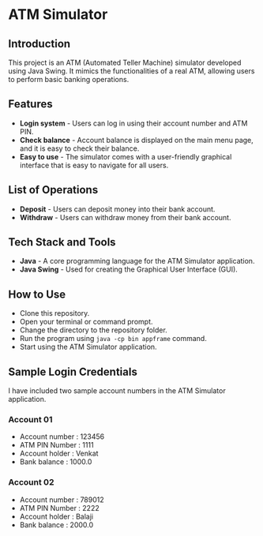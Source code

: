 # ATM Simulator

## Introduction 
This project is an ATM (Automated Teller Machine) simulator developed using Java Swing. It mimics the functionalities of a real ATM, allowing users to perform basic banking operations.

## Features 
- **Login system** - Users can log in using their account number and ATM PIN.
- **Check balance** - Account balance is displayed on the main menu page, and it is easy to check their balance.
- **Easy to use** - The simulator comes with a user-friendly graphical interface that is easy to navigate for all users. 

## List of Operations 
- **Deposit** - Users can deposit money into their bank account. 
- **Withdraw** - Users can withdraw money from their bank account.

## Tech Stack and Tools
- **Java** - A core programming language for the ATM Simulator application.
- **Java Swing** - Used for creating the Graphical User Interface (GUI).

## How to Use
- Clone this repository.
- Open your terminal or command prompt.
- Change the directory to the repository folder.
- Run the program using `java -cp bin appframe` command.
- Start using the ATM Simulator application. 

## Sample Login Credentials
I have included two sample account numbers in the ATM Simulator application. 

### Account 01
 - Account number : 123456
 - ATM PIN Number : 1111
 - Account holder : Venkat
 - Bank balance : 1000.0

### Account 02
 - Account number : 789012
 - ATM PIN Number : 2222
 - Account holder : Balaji
 - Bank balance : 2000.0

